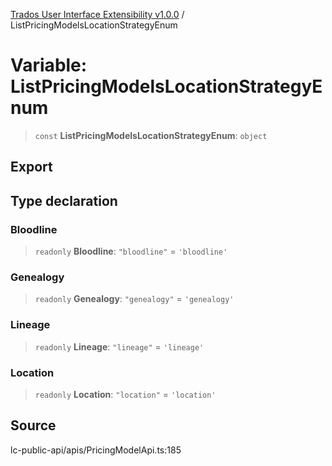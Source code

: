 [Trados User Interface Extensibility v1.0.0](../wiki/globals) / ListPricingModelsLocationStrategyEnum

# Variable: ListPricingModelsLocationStrategyEnum

> `const` **ListPricingModelsLocationStrategyEnum**: `object`

## Export

## Type declaration

### Bloodline

> `readonly` **Bloodline**: `"bloodline"` = `'bloodline'`

### Genealogy

> `readonly` **Genealogy**: `"genealogy"` = `'genealogy'`

### Lineage

> `readonly` **Lineage**: `"lineage"` = `'lineage'`

### Location

> `readonly` **Location**: `"location"` = `'location'`

## Source

lc-public-api/apis/PricingModelApi.ts:185
